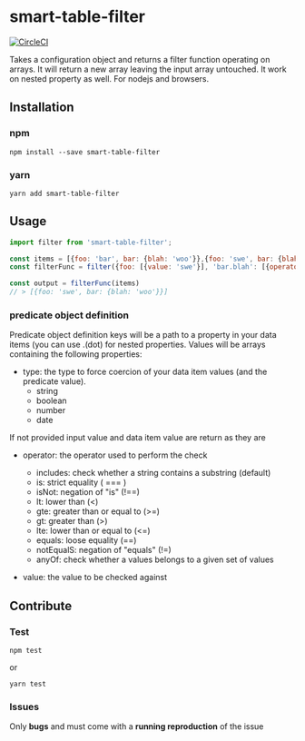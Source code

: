 # smart-table-filter

[![CircleCI](https://circleci.com/gh/smart-table/smart-table-filter.svg?style=svg)](https://circleci.com/gh/smart-table/smart-table-filter)

Takes a configuration object and returns a filter function operating on arrays. It will return a new array leaving the input array untouched. It work on nested property as well. For nodejs and browsers.

## Installation

### npm

``npm install --save smart-table-filter``

### yarn

``yarn add smart-table-filter``

## Usage

```Javascript
import filter from 'smart-table-filter';

const items = [{foo: 'bar', bar: {blah: 'woo'}},{foo: 'swe', bar: {blah: 'woo'}},{foo: 'sweet', bar: {blah: 'wat'}}];
const filterFunc = filter({foo: [{value: 'swe'}], 'bar.blah': [{operator: 'is', value: 'woo'}]});

const output = filterFunc(items)
// > [{foo: 'swe', bar: {blah: 'woo'}}]
```

### predicate object definition

Predicate object definition keys will be a path to a property in your data items (you can use .(dot) for nested properties.
Values will be arrays containing the following properties:

* type: the type to force coercion of your data item values (and the predicate value).
    * string
    * boolean
    * number
    * date

If not provided input value and data item value are return as they are

* operator: the operator used to perform the check
    * includes: check whether a string contains a substring (default)
    * is: strict equality ( === )
    * isNot: negation of "is" (!==)
    * lt: lower than (<)
    * gte: greater than or equal to (>=)
    * gt: greater than (>)
    * lte: lower than or equal to (<=)
    * equals: loose equality (==)
    * notEqualS: negation of "equals" (!=)
    * anyOf: check whether a values belongs to a given set of values
    
* value: the value to be checked against

## Contribute

### Test

``npm test``

or 

``yarn test``

### Issues

Only **bugs** and must come with a **running reproduction** of the issue

